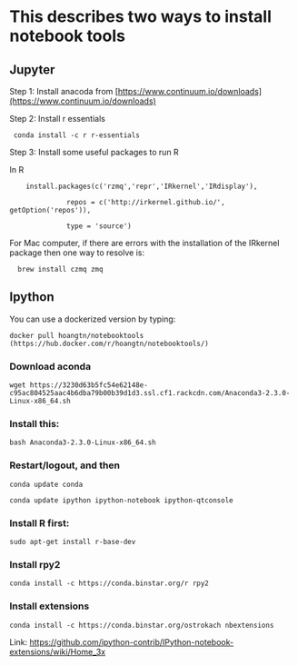 # This describes two ways to install notebook tools

## Jupyter

 Step 1: Install anacoda from [https://www.continuum.io/downloads](https://www.continuum.io/downloads)
 
 Step 2: Install r essentials 
 
     conda install -c r r-essentials
 
 Step 3: Install some useful packages to run R
 
 In R
  
        install.packages(c('rzmq','repr','IRkernel','IRdisplay'),
                  
                  repos = c('http://irkernel.github.io/', getOption('repos')),
                  
                  type = 'source')
                  
  
  For Mac computer, if there are errors with the installation of the IRkernel package then one way to resolve is:
  
      brew install czmq zmq
                  

## Ipython


You can use a dockerized version by typing:

    docker pull hoangtn/notebooktools (https://hub.docker.com/r/hoangtn/notebooktools/)

### Download aconda

    wget https://3230d63b5fc54e62148e-c95ac804525aac4b6dba79b00b39d1d3.ssl.cf1.rackcdn.com/Anaconda3-2.3.0-Linux-x86_64.sh

### Install this:

    bash Anaconda3-2.3.0-Linux-x86_64.sh

### Restart/logout, and then

    conda update conda

    conda update ipython ipython-notebook ipython-qtconsole


 ### Install R first:
 
    sudo apt-get install r-base-dev

### Install rpy2

    conda install -c https://conda.binstar.org/r rpy2


### Install extensions

    conda install -c https://conda.binstar.org/ostrokach nbextensions

Link: 
    https://github.com/ipython-contrib/IPython-notebook-extensions/wiki/Home_3x

